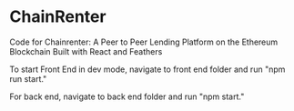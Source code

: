 # ChainRenter

Code for Chainrenter: A Peer to Peer Lending Platform on the Ethereum Blockchain Built with React and Feathers

To start Front End in dev mode, navigate to front end folder and run "npm run start."

For back end, navigate to back end folder and run "npm start."

